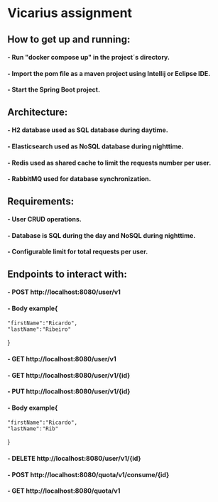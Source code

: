 # Vicarius assignment
## How to get up and running:
#### - Run "docker compose up" in the project´s directory.
#### - Import the pom file as a maven project using Intellij or Eclipse IDE.
#### - Start the Spring Boot project.

## Architecture:
#### - H2 database used as SQL database during daytime.
#### - Elasticsearch used as NoSQL database during nighttime.
#### - Redis used as shared cache to limit the requests number per user.
#### - RabbitMQ used for database synchronization.

## Requirements:
#### - User CRUD operations.
#### - Database is SQL during the day and NoSQL during nighttime.
#### - Configurable limit for total requests per user. 

## Endpoints to interact with:
#### - POST http://localhost:8080/user/v1
#### - Body example{
    "firstName":"Ricardo",
    "lastName":"Ribeiro"
}
#### - GET http://localhost:8080/user/v1
#### - GET http://localhost:8080/user/v1/{id}
#### - PUT http://localhost:8080/user/v1/{id}
#### - Body example{
    "firstName":"Ricardo",
    "lastName":"Rib"
}
#### - DELETE http://localhost:8080/user/v1/{id}
#### - POST http://localhost:8080/quota/v1/consume/{id}
#### - GET http://localhost:8080/quota/v1
